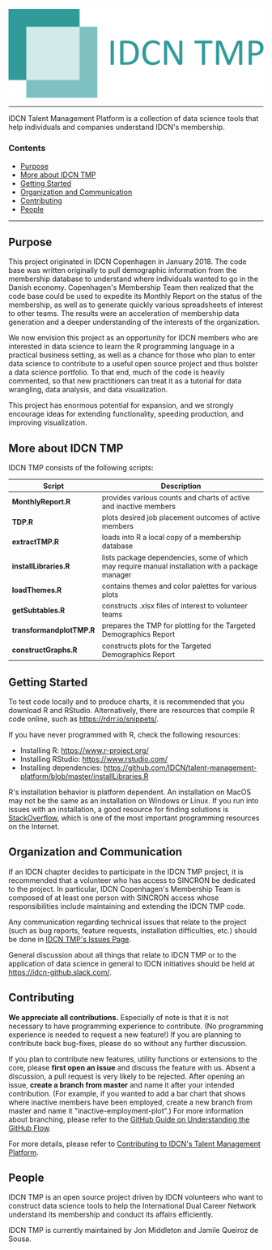 ![IDCN TMP Logo](https://raw.githubusercontent.com/IDCN/talent-management-platform/master/docs/_static/img/IDCNTMP_2.png)

--------------------------------------------------------------------------------

IDCN Talent Management Platform is a collection of data science tools that help individuals and companies understand IDCN's membership.

<h3>Contents</h3>

- [Purpose](#purpose)
- [More about IDCN TMP](#more-about-idcn-tmp)
- [Getting Started](#getting-started)
- [Organization and Communication](#organization-and-communication)
- [Contributing](#contributing)
- [People](#people)

--------------------------------------------------------------------------------

## Purpose

This project originated in IDCN Copenhagen in January 2018. The code base was written originally to pull demographic information from the membership database to understand where individuals wanted to go in the Danish economy. Copenhagen's Membership Team then realized that the code base could be used to expedite its Monthly Report on the status of the membership, as well as to generate quickly various spreadsheets of interest to other teams. The results were an acceleration of membership data generation and a deeper understanding of the interests of the organization.

We now envision this project as an opportunity for IDCN members who are interested in data science to learn the R programming language in a practical business setting, as well as a chance for those who plan to enter data science to contribute to a useful open source project and thus bolster a data science portfolio. To that end, much of the code is heavily commented, so that new practitioners can treat it as a tutorial for data wrangling, data analysis, and data visualization.

This project has enormous potential for expansion, and we strongly encourage ideas for extending functionality, speeding production, and improving visualization.

## More about IDCN TMP

IDCN TMP consists of the following scripts:

| Script | Description |
| ---- | --- |
| **MonthlyReport.R** | provides various counts and charts of active and inactive members |
| **TDP.R** | plots desired job placement outcomes of active members |
| **extractTMP.R** | loads into R a local copy of a membership database |
| **installLibraries.R** | lists package dependencies, some of which may require manual installation with a package manager |
| **loadThemes.R** | contains themes and color palettes for various plots |
| **getSubtables.R** | constructs .xlsx files of interest to volunteer teams |
| **transformandplotTMP.R** | prepares the TMP for plotting for the Targeted Demographics Report|
| **constructGraphs.R** | constructs plots for the Targeted Demographics Report |


## Getting Started

To test code locally and to produce charts, it is recommended that you download R and RStudio. Alternatively, there are resources that compile R code online, such as https://rdrr.io/snippets/.

If you have never programmed with R, check the following resources:
- Installing R: https://www.r-project.org/
- Installing RStudio: https://www.rstudio.com/
- Installing dependencies: https://github.com/IDCN/talent-management-platform/blob/master/installLibraries.R

R's installation behavior is platform dependent. An installation on MacOS may not be the same as an installation on Windows or Linux. If you run into issues with an installation, a good resource for finding solutions is <a href="https://stackoverflow.com/">StackOverflow</a>, which is one of the most important programming resources on the Internet.

## Organization and Communication

If an IDCN chapter decides to participate in the IDCN TMP project, it is recommended that a volunteer who has access to SINCRON be dedicated to the project. In particular, IDCN Copenhagen's Membership Team is composed of at least one person with SINCRON access whose responsibilities include maintaining and extending the IDCN TMP code.

Any communication regarding technical issues that relate to the project (such as bug reports, feature requests, installation difficulties, etc.) should be done in <a href="https://github.com/IDCN/talent-management-platform/issues">IDCN TMP's Issues Page</a>.

General discussion about all things that relate to IDCN TMP or to the application of data science in general to IDCN initiatives should be held at https://idcn-github.slack.com/.

## Contributing

<b>We appreciate all contributions.</b> Especially of note is that it is not necessary to have programming experience to contribute. (No programming experience is needed to request a new feature!) If you are planning to contribute back bug-fixes, please do so without any further discussion.

If you plan to contribute new features, utility functions or extensions to the core, please <b>first open an issue</b> and discuss the feature with us. Absent a discussion, a pull request is very likely to be rejected. After opening an issue, <b>create a branch from master</b> and name it after your intended contribution. (For example, if you wanted to add a bar chart that shows where inactive members have been employed, create a new branch from master and name it "inactive-employment-plot".) For more information about branching, please refer to the <a href="https://guides.github.com/introduction/flow/">GitHub Guide on Understanding the GitHub Flow</a>.

For more details, please refer to <a href="https://github.com/IDCN/talent-management-platform/blob/master/CONTRIBUTING.md">Contributing to IDCN's Talent Management Platform</a>.

## People
IDCN TMP is an open source project driven by IDCN volunteers who want to construct data science tools to help the International Dual Career Network understand its membership and conduct its affairs efficiently.

IDCN TMP is currently maintained by Jon Middleton and Jamile Queiroz de Sousa.
